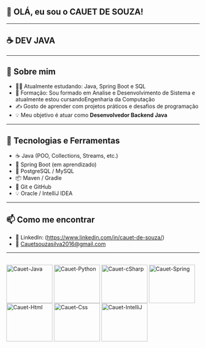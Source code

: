 ## 👋 OLÁ, eu sou o CAUET DE SOUZA!
---
## ☕ DEV JAVA
---
## 💬 Sobre mim

- 👨‍💻 Atualmente estudando: Java, Spring Boot e SQL
- 📘 Formação: Sou formado em Analise e Desenvolvimento de Sistema e atualmente estou cursandoEngenharia da Computação
- ✍️ Gosto de aprender com projetos práticos e desafios de programação
- 💡 Meu objetivo é atuar como **Desenvolvedor Backend Java**

---

## 🚀 Tecnologias e Ferramentas

- ☕ Java (POO, Collections, Streams, etc.)
- 🌱 Spring Boot (em aprendizado)
- 🐘 PostgreSQL / MySQL
- 📦 Maven / Gradle
- 🔧 Git e GitHub
- 💡 Oracle / IntelliJ IDEA

---

## 📫 Como me encontrar

- 💼 LinkedIn: (https://www.linkedin.com/in/cauet-de-souza/)
- 📧 Cauetsouzasilva2016@gmail.com

---
<div style="display: inline_block"><br>
<link rel="stylesheet" type="text/css" href="https://cdn.jsdelivr.net/gh/devicons/devicon@latest/devicon.min.css" />

<img align="center" alt="Cauet-Java" height="100" width="120" src="https://cdn.jsdelivr.net/gh/devicons/devicon@latest/icons/java/java-original.svg" />
<img align="center" alt="Cauet-Python" height="100" width="120" src="https://cdn.jsdelivr.net/gh/devicons/devicon@latest/icons/python/python-original.svg" />
<img align="center" alt="Cauet-cSharp" height="100" width="120" src="https://cdn.jsdelivr.net/gh/devicons/devicon@latest/icons/csharp/csharp-original.svg" />
<img align="center" alt="Cauet-Spring" height="100" width="120" src="https://cdn.jsdelivr.net/gh/devicons/devicon@latest/icons/spring/spring-original.svg" />
<img align="center" alt="Cauet-Html" height="100" width="120" src="https://cdn.jsdelivr.net/gh/devicons/devicon@latest/icons/html5/html5-original.svg" />    
<img align="center" alt="Cauet-Css" height="100" width="120" src="https://cdn.jsdelivr.net/gh/devicons/devicon@latest/icons/css3/css3-original.svg" />
<img align="center" alt="Cauet-IntelliJ" height="100" width="120" src="https://cdn.jsdelivr.net/gh/devicons/devicon@latest/icons/intellij/intellij-original.svg" />

          
          
</div> 

